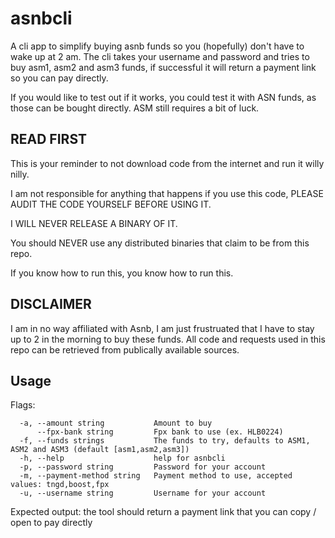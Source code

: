 # asnbcli

A cli app to simplify buying asnb funds so you (hopefully) don't have to wake up at 2 am. The cli takes your username and password and tries to buy asm1, asm2 and asm3 funds, if successful it will return a payment link so you can pay directly.

If you would like to test out if it works, you could test it with ASN funds, as those can be bought directly. ASM still requires a bit of luck.

## READ FIRST

This is your reminder to not download code from the internet and run it willy nilly. 

I am not responsible for anything that happens if you use this code, PLEASE AUDIT THE CODE YOURSELF BEFORE USING IT.

I WILL NEVER RELEASE A BINARY OF IT.

You should NEVER use any distributed binaries that claim to be from this repo.

If you know how to run this, you know how to run this.

## DISCLAIMER

I am in no way affiliated with Asnb, I am just frustruated that I have to stay up to 2 in the morning to buy these funds.
All code and requests used in this repo can be retrieved from publically available sources.

## Usage

Flags:
```
  -a, --amount string           Amount to buy
      --fpx-bank string         Fpx bank to use (ex. HLB0224)
  -f, --funds strings           The funds to try, defaults to ASM1, ASM2 and ASM3 (default [asm1,asm2,asm3])
  -h, --help                    help for asnbcli
  -p, --password string         Password for your account
  -m, --payment-method string   Payment method to use, accepted values: tngd,boost,fpx
  -u, --username string         Username for your account
```

Expected output: the tool should return a payment link that you can copy / open to pay directly
